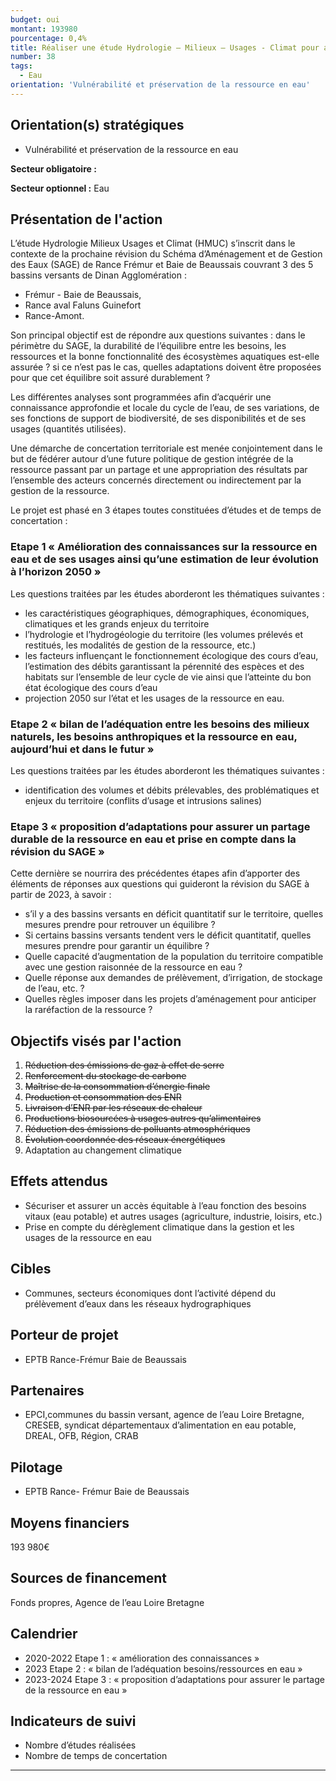 ```yaml
---
budget: oui
montant: 193980
pourcentage: 0,4%
title: Réaliser une étude Hydrologie – Milieux – Usages - Climat pour assurer le partage durable de la ressource en eau de La Rance et du Frémur (analyses HMUC)
number: 38
tags:
  - Eau
orientation: 'Vulnérabilité et préservation de la ressource en eau'
---
```


## Orientation(s) stratégiques

- Vulnérabilité et préservation de la ressource en eau

**Secteur obligatoire :**

**Secteur optionnel :** Eau

## Présentation de l'action

L’étude Hydrologie Milieux Usages et Climat (HMUC) s’inscrit dans le contexte de la prochaine révision du Schéma d’Aménagement et de Gestion des Eaux (SAGE) de Rance Frémur et Baie de Beaussais couvrant 3 des 5 bassins versants de Dinan Agglomération :
- Frémur - Baie de Beaussais,
- Rance aval Faluns Guinefort
- Rance-Amont.

Son principal objectif est de répondre aux questions suivantes : dans le périmètre du SAGE, la durabilité de l’équilibre entre les besoins, les ressources et la bonne fonctionnalité des écosystèmes aquatiques est-elle assurée ? si ce n’est pas le cas, quelles adaptations doivent être proposées pour que cet équilibre soit assuré durablement ?

Les différentes analyses sont programmées afin d’acquérir une connaissance approfondie et locale du cycle de l’eau, de ses variations, de ses fonctions de support de biodiversité, de ses disponibilités et de ses usages (quantités utilisées).

Une démarche de concertation territoriale est menée conjointement dans le but de fédérer autour d’une future politique de gestion intégrée de la ressource passant par un partage et une appropriation des résultats par l’ensemble des acteurs concernés directement ou indirectement par la gestion de la ressource.

Le projet est phasé en 3 étapes toutes constituées d’études et de temps de concertation :

### Etape 1 « Amélioration des connaissances sur la ressource en eau et de ses usages ainsi qu’une estimation de leur évolution à l’horizon 2050 »

Les questions traitées par les études aborderont les thématiques suivantes :
- les caractéristiques géographiques, démographiques, économiques, climatiques et les grands enjeux du territoire
- l’hydrologie et l’hydrogéologie du territoire (les volumes prélevés et restitués, les modalités de gestion de la ressource, etc.)
- les facteurs influençant le fonctionnement écologique des cours d’eau, l’estimation des débits garantissant la pérennité des espèces et des habitats sur l’ensemble de leur cycle de vie ainsi que l’atteinte du bon état écologique des cours d’eau
- projection 2050 sur l’état et les usages de la ressource en eau.

### Etape 2 « bilan de l’adéquation entre les besoins des milieux naturels, les besoins anthropiques et la ressource en eau, aujourd’hui et dans le futur »

Les questions traitées par les études aborderont les thématiques suivantes :
- identification des volumes et débits prélevables, des problématiques et enjeux du territoire (conflits d’usage et intrusions salines)

### Etape 3 « proposition d’adaptations pour assurer un partage durable de la ressource en eau et prise en compte dans la révision du SAGE »

Cette dernière se nourrira des précédentes étapes afin d’apporter des éléments de réponses aux questions qui guideront la révision du SAGE à partir de 2023, à savoir :
- s’il y a des bassins versants en déficit quantitatif sur le territoire, quelles mesures prendre pour retrouver un équilibre ?
- Si certains bassins versants tendent vers le déficit quantitatif, quelles mesures prendre pour garantir un équilibre ?
- Quelle capacité d’augmentation de la population du territoire compatible avec une gestion raisonnée de la ressource en eau ?
- Quelle réponse aux demandes de prélèvement, d’irrigation, de stockage de l’eau, etc. ?
- Quelles règles imposer dans les projets d’aménagement pour anticiper la raréfaction de la ressource ?

## Objectifs visés par l'action

1. ~~Réduction des émissions de gaz à effet de serre~~
2. ~~Renforcement du stockage de carbone~~
3. ~~Maîtrise de la consommation d’énergie finale~~
4. ~~Production et consommation des ENR~~
5. ~~Livraison d’ENR par les réseaux de chaleur~~
6. ~~Productions biosourcées à usages autres qu’alimentaires~~
7. ~~Réduction des émissions de polluants atmosphériques~~
8. ~~Évolution coordonnée des réseaux énergétiques~~
9. Adaptation au changement climatique

## Effets attendus

- Sécuriser et assurer un accès équitable à l’eau fonction des besoins vitaux (eau potable) et autres usages (agriculture, industrie, loisirs, etc.)
- Prise en compte du dérèglement climatique dans la gestion et les usages de la ressource en eau

## Cibles

- Communes, secteurs économiques dont l’activité dépend du prélèvement d’eaux dans les réseaux hydrographiques

## Porteur de projet

- EPTB Rance-Frémur Baie de Beaussais

## Partenaires

- EPCI,communes du bassin versant, agence de l’eau Loire Bretagne, CRESEB, syndicat départementaux d’alimentation en eau potable, DREAL, OFB, Région, CRAB

## Pilotage

- EPTB Rance- Frémur Baie de Beaussais

## Moyens financiers

193 980€

## Sources de financement

Fonds propres, Agence de l’eau Loire Bretagne

## Calendrier

- 2020-2022 Etape 1 : « amélioration des connaissances »
- 2023 Etape 2 : « bilan de l’adéquation besoins/ressources en eau »
- 2023-2024 Etape 3 : « proposition d’adaptations pour assurer le partage de la ressource en eau »

## Indicateurs de suivi

- Nombre d’études réalisées
- Nombre de temps de concertation

---

